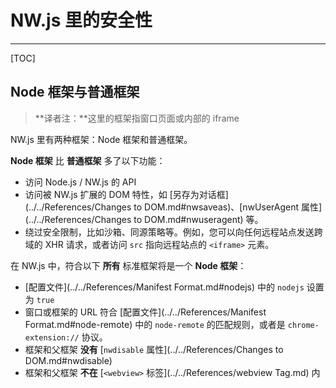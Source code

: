 # NW.js 里的安全性
---

[TOC]

## Node 框架与普通框架

> **译者注：**这里的框架指窗口页面或内部的 iframe

NW.js 里有两种框架：Node 框架和普通框架。

**Node 框架** 比 **普通框架** 多了以下功能：

* 访问 Node.js / NW.js 的 API
* 访问被 NW.js 扩展的 DOM 特性，如 [另存为对话框](../../References/Changes to DOM.md#nwsaveas)、[nwUserAgent 属性](../../References/Changes to DOM.md#nwuseragent) 等。
* 绕过安全限制，比如沙箱、同源策略等。例如，您可以向任何远程站点发送跨域的 XHR 请求，或者访问 `src` 指向远程站点的 `<iframe>` 元素。

在 NW.js 中，符合以下 **所有** 标准框架将是一个 **Node 框架**：

* [配置文件](../../References/Manifest Format.md#nodejs) 中的 `nodejs` 设置为 `true`
* 窗口或框架的 URL 符合 [配置文件](../../References/Manifest Format.md#node-remote) 中的 `node-remote` 的匹配规则，或者是 `chrome-extension://` 协议。
* 框架和父框架 **没有** [`nwdisable` 属性](../../References/Changes to DOM.md#nwdisable)
* 框架和父框架 **不在** [`<webview>` 标签](../../References/webview Tag.md) 内
